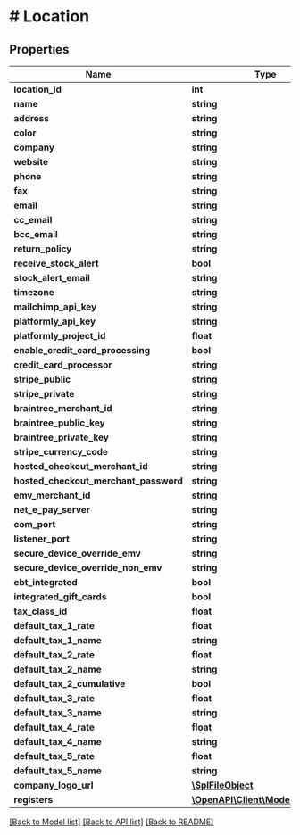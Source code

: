 # # Location

## Properties

Name | Type | Description | Notes
------------ | ------------- | ------------- | -------------
**location_id** | **int** |  | [optional] 
**name** | **string** |  | [optional] 
**address** | **string** |  | [optional] 
**color** | **string** |  | [optional] 
**company** | **string** |  | [optional] 
**website** | **string** |  | [optional] 
**phone** | **string** |  | [optional] 
**fax** | **string** |  | [optional] 
**email** | **string** |  | [optional] 
**cc_email** | **string** |  | [optional] 
**bcc_email** | **string** |  | [optional] 
**return_policy** | **string** |  | [optional] 
**receive_stock_alert** | **bool** |  | [optional] 
**stock_alert_email** | **string** |  | [optional] 
**timezone** | **string** |  | [optional] 
**mailchimp_api_key** | **string** |  | [optional] 
**platformly_api_key** | **string** |  | [optional] 
**platformly_project_id** | **float** |  | [optional] 
**enable_credit_card_processing** | **bool** |  | [optional] 
**credit_card_processor** | **string** |  | [optional] 
**stripe_public** | **string** |  | [optional] 
**stripe_private** | **string** |  | [optional] 
**braintree_merchant_id** | **string** |  | [optional] 
**braintree_public_key** | **string** |  | [optional] 
**braintree_private_key** | **string** |  | [optional] 
**stripe_currency_code** | **string** |  | [optional] 
**hosted_checkout_merchant_id** | **string** |  | [optional] 
**hosted_checkout_merchant_password** | **string** |  | [optional] 
**emv_merchant_id** | **string** |  | [optional] 
**net_e_pay_server** | **string** |  | [optional] 
**com_port** | **string** |  | [optional] 
**listener_port** | **string** |  | [optional] 
**secure_device_override_emv** | **string** |  | [optional] 
**secure_device_override_non_emv** | **string** |  | [optional] 
**ebt_integrated** | **bool** |  | [optional] 
**integrated_gift_cards** | **bool** |  | [optional] 
**tax_class_id** | **float** |  | [optional] 
**default_tax_1_rate** | **float** |  | [optional] 
**default_tax_1_name** | **string** |  | [optional] 
**default_tax_2_rate** | **float** |  | [optional] 
**default_tax_2_name** | **string** |  | [optional] 
**default_tax_2_cumulative** | **bool** |  | [optional] 
**default_tax_3_rate** | **float** |  | [optional] 
**default_tax_3_name** | **string** |  | [optional] 
**default_tax_4_rate** | **float** |  | [optional] 
**default_tax_4_name** | **string** |  | [optional] 
**default_tax_5_rate** | **float** |  | [optional] 
**default_tax_5_name** | **string** |  | [optional] 
**company_logo_url** | [**\SplFileObject**](\SplFileObject.md) |  | [optional] 
**registers** | [**\OpenAPI\Client\Model\Register[]**](Register.md) |  | [optional] 

[[Back to Model list]](../../README.md#documentation-for-models) [[Back to API list]](../../README.md#documentation-for-api-endpoints) [[Back to README]](../../README.md)


